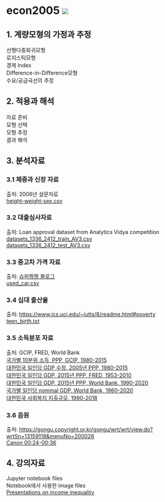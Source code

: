 # econ2005 <img src="https://img.shields.io/badge/서강경제-자료분석-lightgrey?labelColor=red&logo=github&">

## 1. 계량모형의 가정과 추정
선형다중회귀모형<br>
로지스틱모형<br>
경제 Index<br>
Difference-in-Difference모형<br>
수요/공급곡선의 추정

## 2. 적용과 해석
자료 준비<br>
모형 선택<br>
모형 추정<br>
결과 해석<br>

## 3. 분석자료

### 3.1 체중과 신장 자료
출처: 2006년 설문자료<br>
[height-weight-sex.csv](https://github.com/k5yi/econ2005/blob/master/datasets/height-weight-sex.csv)

### 3.2 대출심사자료
출처: Loan approval dataset from Analytics Vidya competition<br>
[datasets_1336_2412_train_AV3.csv](https://github.com/k5yi/econ2005/blob/master/datasets/datasets_1336_2412_train_AV3.csv) <br>
[datasets_1336_2412_test_AV3.csv](https://github.com/k5yi/econ2005/blob/master/datasets/datasets_1336_2412_test_AV3.csv)

### 3.3 중고차 가격 자료
출처: [슈퍼짱짱 블로그](https://blog.naver.com/leedk1110/220775742538)<br>
[used_car.csv](https://github.com/k5yi/econ2005/blob/master/datasets/used_car.csv)

### 3.4 십대 출산율
출처: https://www.ics.uci.edu/~jutts/8/readme.html#poverty <br> 
[teen_birth.txt](https://github.com/k5yi/econ2005/blob/master/datasets/teen_birth.txt)

### 3.5 소득분포 자료
출처: GCIP, FRED, World Bank <br> 
[국가별 10분위 소득, PPP, GCIP, 1980-2015](https://github.com/k5yi/econ2005/blob/master/datasets/GCIPrawdata.csv) <br> 
[대한민국 일인당 GDP 수정, 2005년 PPP, 1980-2015](https://github.com/k5yi/econ2005/blob/master/datasets/kor_adjusted_mean_income.pkl) <br>
[대한민국 일인당 GDP, 2015년 PPP, FRED, 1953-2010](https://github.com/k5yi/econ2005/blob/master/datasets/PPP_GDP_KOR_FRED.csv) <br> 
[대한민국 일인당 GDP, 2015년 PPP, World Bank, 1990-2020](https://github.com/k5yi/econ2005/blob/master/datasets/PPP_GDP_KOR_WB.csv)<br>
[국가별 일인당 nominal GDP, World Bank, 1960-2020](https://github.com/k5yi/econ2005/blob/master/datasets/Nominal_GDP_WB.csv)<br>
[대한민국 사회복지 지출규모, 1990-2018](https://github.com/k5yi/econ2005/blob/master/datasets/stat_275901.xls)<br>

### 3.6 음원
출처: https://gongu.copyright.or.kr/gongu/wrt/wrt/view.do?wrtSn=13159118&menuNo=200026 <br>
[Canon 00:24-00:36](https://github.com/k5yi/econ2005/blob/master/datasets/canon.wav)

## 4. 강의자료
Jupyter notebook files<br>
Notebook에서 사용한 image files<br>
[Presentations on income inequality](https://github.com/k5yi/econ2005/blob/master/income-inequality-presentations.md)

